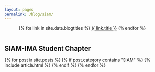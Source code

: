 ```yaml
---
layout: pages
permalink: /blog/siam/
---
```


<center>
  {% for link in site.data.blogtitles %}
    <a href="{{ link.url }}" class="btn btn-ghost">{{ link.title }}</a>
  {% endfor %}
</center>

<br/>

<section class="post-list">

  <h2>SIAM-IMA Student Chapter</h2>
  {% for post in site.posts %}
    {% if post.category contains "SIAM" %}
      {% include article.html %}
    {% endif %}
  {% endfor %}
  
</section>
